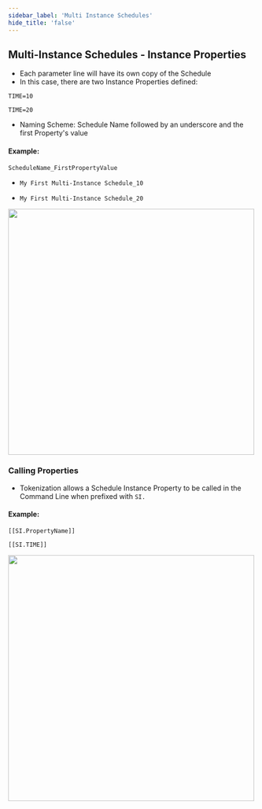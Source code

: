 ```yaml
---
sidebar_label: 'Multi Instance Schedules'
hide_title: 'false'
---
```


## Multi-Instance Schedules - Instance Properties

* Each parameter line will have its own copy of the Schedule
* In this case, there are two Instance Properties defined:

```TIME=10```

```TIME=20```

* Naming Scheme: Schedule Name followed by an underscore and the first Property's value

#### Example:

```ScheduleName_FirstPropertyValue```

* ```My First Multi-Instance Schedule_10```

* ```My First Multi-Instance Schedule_20```

<a href="imgadvanced/InstanceSchedule1020.png" target="_blank"><img src="imgadvanced/InstanceSchedule1020.png" width="500"></img></a>   

### Calling Properties 

* Tokenization allows a Schedule Instance Property to be called in the Command Line when prefixed with ```SI.```

#### Example:

```[[SI.PropertyName]]```

```[[SI.TIME]]```

<a href="imgadvanced/CallingProperties.png" target="_blank"><img src="imgadvanced/CallingProperties.png" width="500"></img></a>   